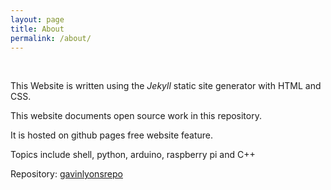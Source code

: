 ```yaml
---
layout: page
title: About
permalink: /about/
---
```

<html>
<head>
	<link rel="stylesheet" type="text/css" href="{{site.url}}/css/style.css">
</head>
<body>
	<br>
</body>

</html>

This Website is written using the
*Jekyll* static site generator with HTML and CSS. 


This website documents open source work in this repository.


It is hosted on github pages free website feature.


Topics include shell, python, arduino, raspberry pi and C++


Repository: [gavinlyonsrepo](https://github.com/gavinlyonsrepo) 






